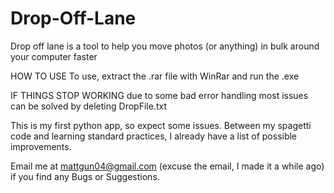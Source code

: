 # Drop-Off-Lane
Drop off lane is a tool to help you move photos (or anything) in bulk around your computer faster

HOW TO USE
To use, extract the .rar file with WinRar and run the .exe

IF THINGS STOP WORKING
due to some bad error handling most issues can be solved by deleting DropFile.txt

This is my first python app, so expect some issues. Between my spagetti code and learning standard practices, I already have a list of possible improvements.

Email me at mattgun04@gmail.com (excuse the email, I made it a while ago) if you find any Bugs or Suggestions.
